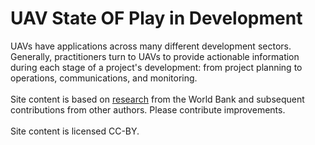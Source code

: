 # UAV State OF Play in Development
UAVs have applications across many different development sectors. Generally, practitioners turn to UAVs to provide actionable information during each stage of a project's development: from project planning to operations, communications, and monitoring. <br/><br/>
Site content is based on <a href="https://www.scribd.com/document/320974919/UAV-State-of-Play-for-Development" target="blank">research</a> from the World Bank and subsequent contributions from other authors. Please contribute improvements.<br/><br/>
Site content is licensed CC-BY.
